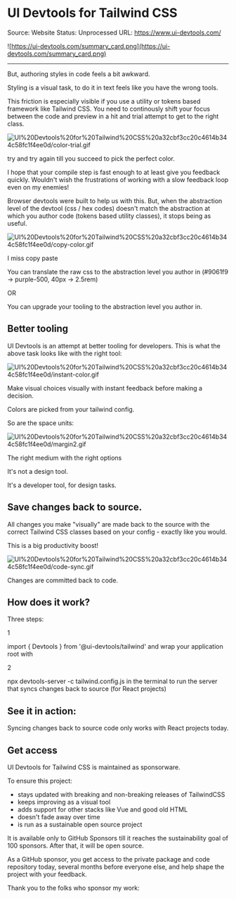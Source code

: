 # UI Devtools for Tailwind CSS

Source: Website
Status: Unprocessed
URL: https://www.ui-devtools.com/

![https://ui-devtools.com/summary_card.png](https://ui-devtools.com/summary_card.png)

---

But, authoring styles in code feels a bit awkward.

Styling is a visual task, to do it in text feels like you have the wrong tools.

This friction is especially visible if you use a utility or tokens based framework like Tailwind CSS. You need to continously shift your focus between the code and preview in a hit and trial attempt to get to the right class.

![UI%20Devtools%20for%20Tailwind%20CSS%20a32cbf3cc20c4614b344c58fc1f4ee0d/color-trial.gif](UI%20Devtools%20for%20Tailwind%20CSS%20a32cbf3cc20c4614b344c58fc1f4ee0d/color-trial.gif)

try and try again till you succeed to pick the perfect color.

I hope that your compile step is fast enough to at least give you feedback quickly. Wouldn't wish the frustrations of working with a slow feedback loop even on my enemies!

Browser devtools were built to help us with this. But, when the abstraction level of the devtool (css / hex codes) doesn't match the abstraction at which you author code (tokens based utility classes), it stops being as useful.

![UI%20Devtools%20for%20Tailwind%20CSS%20a32cbf3cc20c4614b344c58fc1f4ee0d/copy-color.gif](UI%20Devtools%20for%20Tailwind%20CSS%20a32cbf3cc20c4614b344c58fc1f4ee0d/copy-color.gif)

I miss copy paste

You can translate the raw css to the abstraction level you author in (#9061f9 → purple-500, 40px → 2.5rem)

OR

You can upgrade your tooling to the abstraction level you author in.

## Better tooling

UI Devtools is an attempt at better tooling for developers. This is what the above task looks like with the right tool:

![UI%20Devtools%20for%20Tailwind%20CSS%20a32cbf3cc20c4614b344c58fc1f4ee0d/instant-color.gif](UI%20Devtools%20for%20Tailwind%20CSS%20a32cbf3cc20c4614b344c58fc1f4ee0d/instant-color.gif)

Make visual choices visually with instant feedback before making a decision.

Colors are picked from your tailwind config.

So are the space units:

![UI%20Devtools%20for%20Tailwind%20CSS%20a32cbf3cc20c4614b344c58fc1f4ee0d/margin2.gif](UI%20Devtools%20for%20Tailwind%20CSS%20a32cbf3cc20c4614b344c58fc1f4ee0d/margin2.gif)

The right medium with the right options

It's not a design tool.

It's a developer tool, for design tasks.

## Save changes back to source.

All changes you make "visually" are made back to the source with the correct Tailwind CSS classes based on your config - exactly like you would.

This is a big productivity boost!

![UI%20Devtools%20for%20Tailwind%20CSS%20a32cbf3cc20c4614b344c58fc1f4ee0d/code-sync.gif](UI%20Devtools%20for%20Tailwind%20CSS%20a32cbf3cc20c4614b344c58fc1f4ee0d/code-sync.gif)

Changes are committed back to code.

## How does it work?

Three steps:

1

import { Devtools } from '@ui-devtools/tailwind' and wrap your application root with <Devtools>

2

npx devtools-server -c tailwind.config.js in the terminal to run the server that syncs changes back to source (for React projects)

## See it in action:

Syncing changes back to source code only works with React projects today.

## Get access

UI Devtools for Tailwind CSS is maintained as sponsorware.

To ensure this project:

- stays updated with breaking and non-breaking releases of TailwindCSS
- keeps improving as a visual tool
- adds support for other stacks like Vue and good old HTML
- doesn't fade away over time
- is run as a sustainable open source project

It is available only to GitHub Sponsors till it reaches the sustainability goal of 100 sponsors. After that, it will be open source.

As a GitHub sponsor, you get access to the private package and code repository today, several months before everyone else, and help shape the project with your feedback.

Thank you to the folks who sponsor my work: